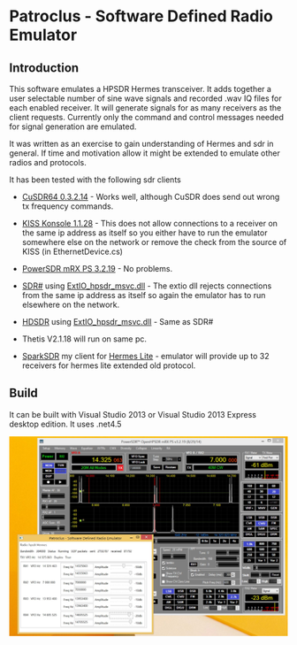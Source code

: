 ﻿Patroclus - Software Defined Radio Emulator
===========================================

## Introduction

This software emulates a HPSDR Hermes transceiver.
It adds together a user selectable number of sine wave signals and recorded .wav IQ files for each enabled receiver.
It will generate signals for as many receivers as the client requests.
Currently only the command and control messages needed for signal generation are emulated. 

It was written as an exercise to gain understanding of Hermes and sdr in general.
If time and motivation allow it might be extended to emulate other radios and protocols.

It has been tested with the following sdr clients

  * [CuSDR64 0.3.2.14](https://plus.google.com/107168125384405552048/posts) - Works well, although CuSDR does send out wrong tx frequency commands.

  * [KISS Konsole 1.1.28](http://openhpsdr.org/wiki/index.php?title=KISS_Konsole) - This does not allow connections to a receiver on the same ip address as itself so you either have to run the emulator somewhere else on the network or remove the check from the source of KISS (in EthernetDevice.cs)

  * [PowerSDR mRX PS 3.2.19](http://openhpsdr.org/wiki/index.php?title=PowerSDR) - No problems.

  * [SDR#](http://sdrsharp.com/) using [ExtIO_hpsdr_msvc.dll](https://github.com/amontefusco/extio-hermes) - The extio dll rejects connections from the same ip address as itself so again the emulator has to run elsewhere on the network. 

  * [HDSDR](http://www.hdsdr.de/) using [ExtIO_hpsdr_msvc.dll](https://github.com/amontefusco/extio-hermes) - Same as SDR#

  * Thetis V2.1.18 will run on same pc.

  * [SparkSDR](http://www.ihopper.org/radio/) my client for [Hermes Lite](https://github.com/softerhardware/Hermes-Lite) - emulator will provide up to 32 receivers for hermes lite extended old protocol.

## Build
It can be built with Visual Studio 2013 or Visual Studio 2013 Express desktop edition.
It uses .net4.5

![Patroclus](docs/patroclus.JPG)

